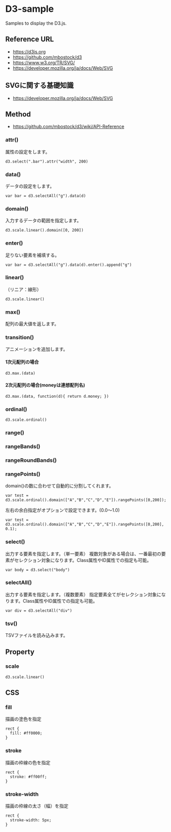 # D3-sample
Samples to display the D3.js.

## Reference URL
* https://d3js.org
* https://github.com/mbostock/d3
* https://www.w3.org/TR/SVG/
* https://developer.mozilla.org/ja/docs/Web/SVG

## SVGに関する基礎知識
* https://developer.mozilla.org/ja/docs/Web/SVG

## Method
* https://github.com/mbostock/d3/wiki/API-Reference

### attr()
属性の設定をします。
```
d3.select(".bar").attr("width", 200)
```

### data()
データの設定をします。
```
var bar = d3.selectAll("g").data(d)
```

### domain()
入力するデータの範囲を指定します。
```
d3.scale.linear().domain([0, 200])
```

### enter()
足りない要素を補填する。
```
var bar = d3.selectAll("g").data(d).enter().append("g")
```

### linear()
（リニア：線形）
```
d3.scale.linear()
```

### max()

配列の最大値を返します。

### transition()

アニメーションを追加します。

#### 1次元配列の場合
```
d3.max.(data)
```

#### 2次元配列の場合(moneyは連想配列名)
```
d3.max.(data, function(d){ return d.money; })
```

### ordinal()

```
d3.scale.ordinal()
```

### range()

### rangeBands()

### rangeRoundBands()

### rangePoints()
domain()の数に合わせて自動的に分割してくれます。
```
var test = d3.scale.ordinal().domain(["A","B","C","D","E"]).rangePoints([0,200]);
```

左右の余白指定がオプションで設定できます。(0.0〜1.0)
```
var test = d3.scale.ordinal().domain(["A","B","C","D","E"]).rangePoints([0,200], 0.1);
```


### select()
出力する要素を指定します。（単一要素）
複数対象がある場合は、一番最初の要素がセレクション対象になります。Class属性やID属性での指定も可能。
```
var body = d3.select("body")
```

### selectAll()
出力する要素を指定します。（複数要素）
指定要素全てがセレクション対象になります。Class属性やID属性での指定も可能。
```
var div = d3.selectAll("div")
```

### tsv()
TSVファイルを読み込みます。


## Property

### scale

```
d3.scale.linear()
```


## CSS

### fill
描画の塗色を指定
```
rect {
  fill: #ff0000;
}
```

### stroke
描画の枠線の色を指定
```
rect {
  stroke: #ff00ff;
}
```

### stroke-width
描画の枠線の太さ（幅）を指定
```
rect {
  stroke-width: 5px;
}
```